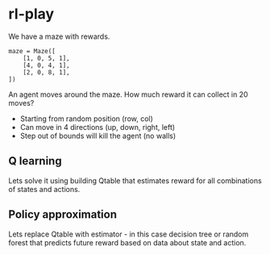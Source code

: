 # rl-play

We have a maze with rewards.

    maze = Maze([
        [1, 0, 5, 1],
        [4, 0, 4, 1],
        [2, 0, 8, 1],
    ])
    
An agent moves around the maze. How much reward it can collect in 20 moves?
- Starting from random position (row, col)
- Can move in 4 directions (up, down, right, left)
- Step out of bounds will kill the agent (no walls)

## Q learning

Lets solve it using building Qtable that estimates reward for all combinations of states and actions.

## Policy approximation

Lets replace Qtable with estimator - in this case decision tree or random forest that predicts future reward based on data about state and action.     
